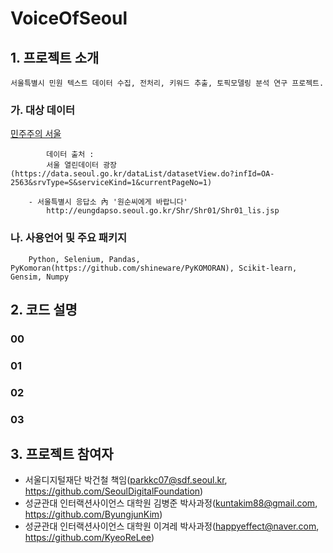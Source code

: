 # VoiceOfSeoul
## 1. 프로젝트 소개
    서울특별시 민원 텍스트 데이터 수집, 전처리, 키워드 추출, 토픽모델링 분석 연구 프로젝트.
  ### 가. 대상 데이터
 [민주주의 서울](https://democracy.seoul.go.kr/front/index.do)
            
            데이터 출처 : 
            서울 열린데이터 광장(https://data.seoul.go.kr/dataList/datasetView.do?infId=OA-2563&srvType=S&serviceKind=1&currentPageNo=1)
            
        - 서울특별시 응답소 內 '원순씨에게 바랍니다'
            http://eungdapso.seoul.go.kr/Shr/Shr01/Shr01_lis.jsp
            
  ### 나. 사용언어 및 주요 패키지
        Python, Selenium, Pandas, PyKomoran(https://github.com/shineware/PyKOMORAN), Scikit-learn, Gensim, Numpy
  
## 2. 코드 설명
  ### 00
  ### 01
  ### 02
  ### 03

## 3. 프로젝트 참여자
- 서울디지털재단 박건철 책임(parkkc07@sdf.seoul.kr, https://github.com/SeoulDigitalFoundation)
- 성균관대 인터랙션사이언스 대학원 김병준 박사과정(kuntakim88@gmail.com, https://github.com/ByungjunKim)
- 성균관대 인터랙션사이언스 대학원 이겨레 박사과정(happyeffect@naver.com, https://github.com/KyeoReLee)
